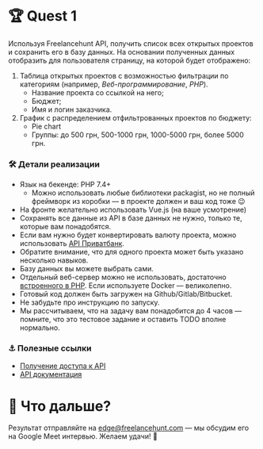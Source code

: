 # 🏆 Quest 1 
Используя Freelancehunt API, получить список всех открытых проектов и сохранить его в базу данных. 
На основании полученных данных отобразить для пользователя страницу, на которой будет отображено:

1. Таблица открытых проектов с возможностью фильтрации по категориям (например, *Веб-программирование*, *PHP*). 
   - Название проекта со ссылкой на него;
   - Бюджет; 
   - Имя и логин заказчика.
2. График с распределением отфильтрованных проектов по бюджету: 
   - Pie chart
   - Группы: до 500 грн, 500-1000 грн, 1000-5000 грн, более 5000 грн. 
 
### 🛠 Детали реализации

* Язык на бекенде: PHP 7.4+
    * Можно использовать любые библиотеки packagist, но не полный фреймворк из коробки — в проекте должен и ваш код тоже 😉
* На фронте желательно использовать Vue.js (на ваше усмотрение)
* Сохранять все данные из API в базе данных не нужно, только те, которые вам понадобятся. 
* Если вам нужно будет конвертировать валюту проекта, можно использовать [API Приватбанк](https://api.privatbank.ua/#p24/exchange).
* Обратите внимание, что для одного проекта может быть указано несколько навыков. 
* Базу данных вы можете выбрать сами.    
* Отдельный веб-сервер можно не использовать, достаточно [встроенного в PHP](https://www.php.net/manual/en/features.commandline.webserver.php). Если используете Docker — великолепно.
* Готовый код должен быть загружен на Github/Gitlab/Bitbucket.
* Не забудьте про инструкцию по запуску.
* Мы рассчитываем, что на задачу вам понадобится до 4 часов — помните, что это тестовое задание и оставить TODO вполне нормально.

### ⚓️ Полезные ссылки
* [Получение доступа к API](https://freelancehunt.com/my/api2)
* [API документация](https://apidocs.freelancehunt.com/?version=latest)

# 🚀 Что дальше? 
Результат отправляйте на edge@freelancehunt.com — мы обсудим его на Google Meet интервью. Желаем удачи! 🤞
